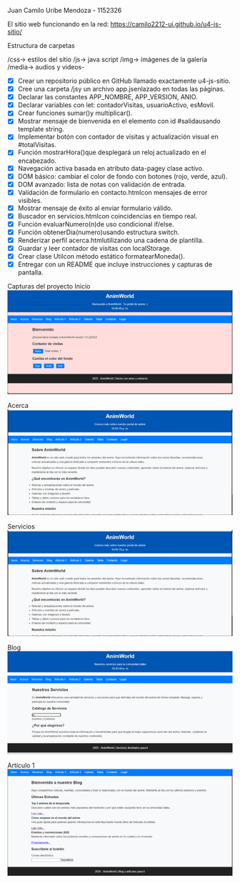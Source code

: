Juan Camilo Uribe Mendoza - 1152326

El sitio web funcionando en la red: https://camilo2212-ui.github.io/u4-js-sitio/

Estructura de carpetas

/css→ estilos del sitio /js→ java script   /img→ imágenes de la galería /media→ audios y videos- 

- [x] Crear un repositorio público en GitHub llamado exactamente u4-js-sitio.
- [x] Cree una carpeta /jsy un archivo app.jsenlazado en todas las páginas.
- [x] Declarar las constantes APP_NOMBRE, APP_VERSION, ANIO.
- [x] Declarar variables con let: contadorVisitas, usuarioActivo, esMovil.
- [x] Crear funciones sumar()y multiplicar().
- [x] Mostrar mensaje de bienvenida en el elemento con id #salidausando template string.
- [x] Implementar botón con contador de visitas y actualización visual en #totalVisitas.
- [x] Función mostrarHora()que desplegará un reloj actualizado en el encabezado.
- [x] Navegación activa basada en atributo data-pagey clase activo.
- [x] DOM básico: cambiar el color de fondo con botones (rojo, verde, azul).
- [x] DOM avanzado: lista de notas con validación de entrada.
- [x] Validación de formulario en contacto.htmlcon mensajes de error visibles.
- [x] Mostrar mensaje de éxito al enviar formulario válido.
- [x] Buscador en servicios.htmlcon coincidencias en tiempo real.
- [x] Función evaluarNumero(n)de uso condicional if/else.
- [x] Función obtenerDia(numero)usando estructura switch.
- [x] Renderizar perfil acerca.htmlutilizando una cadena de plantilla.
- [x] Guardar y leer contador de visitas con localStorage.
- [x] Crear clase Utilcon método estático formatearMoneda().
- [x] Entregar con un README que incluye instrucciones y capturas de pantalla.

Capturas del proyecto
 Inicio
![Inicio](img/index.png)

Acerca
![Acerca](img/acerca.png)

 Servicios
![Servicios](img/servicios.html.png)

 Blog
![Blog](img/blog.png)

 Artículo 1
![Artículo 1](img/articulo1.png)



